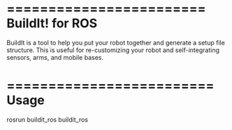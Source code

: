 ========================
   BuildIt! for ROS
========================

BuildIt is a tool to help you put your robot together and generate a setup file structure. This is useful for re-customizing your robot and self-integrating sensors, arms, and mobile bases.



=========================
         Usage
=========================


rosrun buildit_ros buildit_ros
